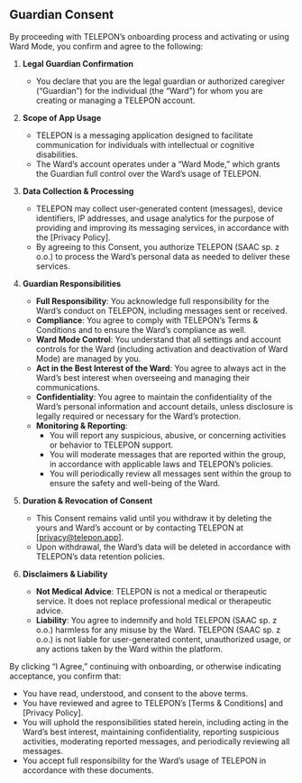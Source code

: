 ## Guardian Consent

By proceeding with TELEPON’s onboarding process and activating or using Ward Mode, you confirm and agree to the following:

1. **Legal Guardian Confirmation**  
   - You declare that you are the legal guardian or authorized caregiver (“Guardian”) for the individual (the “Ward”) for whom you are creating or managing a TELEPON account.

2. **Scope of App Usage**  
   - TELEPON is a messaging application designed to facilitate communication for individuals with intellectual or cognitive disabilities.  
   - The Ward’s account operates under a “Ward Mode,” which grants the Guardian full control over the Ward’s usage of TELEPON.

3. **Data Collection & Processing**  
   - TELEPON may collect user-generated content (messages), device identifiers, IP addresses, and usage analytics for the purpose of providing and improving its messaging services, in accordance with the [Privacy Policy].  
   - By agreeing to this Consent, you authorize TELEPON (SAAC sp. z o.o.) to process the Ward’s personal data as needed to deliver these services.

4. **Guardian Responsibilities**  
   - **Full Responsibility**: You acknowledge full responsibility for the Ward’s conduct on TELEPON, including messages sent or received.  
   - **Compliance**: You agree to comply with TELEPON’s Terms & Conditions and to ensure the Ward’s compliance as well.  
   - **Ward Mode Control**: You understand that all settings and account controls for the Ward (including activation and deactivation of Ward Mode) are managed by you.  
   - **Act in the Best Interest of the Ward**: You agree to always act in the Ward’s best interest when overseeing and managing their communications.  
   - **Confidentiality**: You agree to maintain the confidentiality of the Ward’s personal information and account details, unless disclosure is legally required or necessary for the Ward’s protection.  
   - **Monitoring & Reporting**:  
     - You will report any suspicious, abusive, or concerning activities or behavior to TELEPON support.  
     - You will moderate messages that are reported within the group, in accordance with applicable laws and TELEPON’s policies.  
     - You will periodically review all messages sent within the group to ensure the safety and well-being of the Ward.

5. **Duration & Revocation of Consent**  
   - This Consent remains valid until you withdraw it by deleting the yours and Ward’s account or by contacting TELEPON at [privacy@telepon.app].  
   - Upon withdrawal, the Ward’s data will be deleted in accordance with TELEPON’s data retention policies.

6. **Disclaimers & Liability**  
   - **Not Medical Advice**: TELEPON is not a medical or therapeutic service. It does not replace professional medical or therapeutic advice.  
   - **Liability**: You agree to indemnify and hold TELEPON (SAAC sp. z o.o.) harmless for any misuse by the Ward. TELEPON (SAAC sp. z o.o.) is not liable for user-generated content, unauthorized usage, or any actions taken by the Ward within the platform.

By clicking “I Agree,” continuing with onboarding, or otherwise indicating acceptance, you confirm that:

- You have read, understood, and consent to the above terms.  
- You have reviewed and agree to TELEPON’s [Terms & Conditions] and [Privacy Policy].  
- You will uphold the responsibilities stated herein, including acting in the Ward’s best interest, maintaining confidentiality, reporting suspicious activities, moderating reported messages, and periodically reviewing all messages.  
- You accept full responsibility for the Ward’s usage of TELEPON in accordance with these documents.
